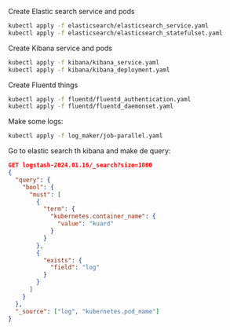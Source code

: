 Create Elastic search service and pods

```bash
kubectl apply -f elasticsearch/elasticsearch_service.yaml 
kubectl apply -f elasticsearch/elasticsearch_statefulset.yaml
```

Create Kibana service and pods

```bash
kubectl apply -f kibana/kibana_service.yaml
kubectl apply -f kibana/kibana_deployment.yaml
```

Create Fluentd things

```bash
kubectl apply -f fluentd/fluentd_authentication.yaml
kubectl apply -f fluentd/fluentd_daemonset.yaml
```

Make some logs:

```bash
kubectl apply -f log_maker/job-parallel.yaml 
```

Go to elastic search th kibana and make de query:

```json
GET logstash-2024.01.16/_search?size=1000
{
  "query": {
    "bool": {
      "must": [
        {
          "term": {
            "kubernetes.container_name": {
              "value": "kuard"
            }
          }
        },
        {
          "exists": {
            "field": "log"
          }
        }
      ]
    }
  },
  "_source": ["log", "kubernetes.pod_name"]
}
```